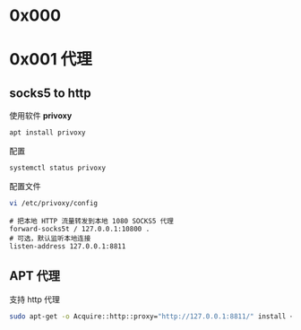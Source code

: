 # 0x000

# 0x001 代理
## socks5 to http

使用软件 **privoxy**

```bash
apt install privoxy
```
配置

```bash
systemctl status privoxy
```

配置文件

```bash
vi /etc/privoxy/config
```

```etc
# 把本地 HTTP 流量转发到本地 1080 SOCKS5 代理
forward-socks5t / 127.0.0.1:10800 .
# 可选，默认监听本地连接
listen-address 127.0.0.1:8811
```

## APT 代理

支持 http 代理

```bash
sudo apt-get -o Acquire::http::proxy="http://127.0.0.1:8811/" install <xxx>
```
